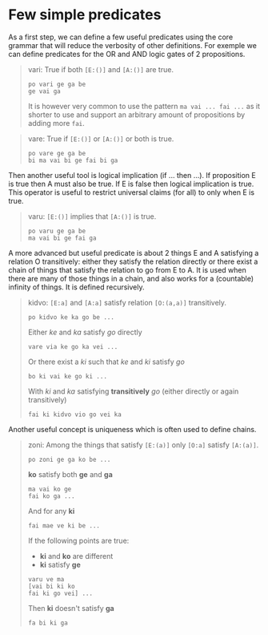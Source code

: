 # Few simple predicates


As a first step, we can define a few useful predicates using the core grammar
that will reduce the verbosity of other definitions. For exemple we can define
predicates for the OR and AND logic gates of 2 propositions.

> vari: True if both `[E:()]` and `[A:()]` are true.
> 
> ```
> po vari ge ga be
> ge vai ga
> ```
>
> It is however very common to use the pattern `ma vai ... fai ...` as it
> shorter to use and support an arbitrary amount of propositions by
> adding more `fai`.

> vare: True if `[E:()]` or `[A:()]` or both is true.
> 
> ```
> po vare ge ga be
> bi ma vai bi ge fai bi ga
> ```

Then another useful tool is logical implication (if ... then ...). If
proposition E is true then A must also be true. If E is false then logical
implication is true. This operator is useful to restrict universal claims (for
all) to only when E is true.

> varu: `[E:()]` implies that `[A:()]` is true.
> 
> ```
> po varu ge ga be
> ma vai bi ge fai ga
> ```

A more advanced but useful predicate is about 2 things E and A satisfying a
relation O transitively: either they satisfy the relation directly or there
exist a chain of things that satisfy the relation to go from E to A. It is used
when there are many of those things in a chain, and also works for a (countable)
infinity of things. It is defined recursively.

> kidvo: `[E:a]` and `[A:a]` satisfy relation `[O:(a,a)]` transitively.
> 
> ```
> po kidvo ke ka go be ...
> ```
> 
> Either _ke_ and _ka_ satisfy _go_ directly
> 
> ```
> vare via ke go ka vei ...
> ```
> 
> Or there exist a _ki_ such that _ke_ and _ki_ satisfy _go_
> 
> ```
> bo ki vai ke go ki ...
> ```
> 
> With _ki_ and _ka_ satisfying __transitively__ _go_ (either directly or again
> transitively)
> 
> ```
> fai ki kidvo vio go vei ka
> ```

Another useful concept is uniqueness which is often used to define chains.

> zoni: Among the things that satisfy `[E:(a)]` only `[O:a]` satisfy `[A:(a)]`.
>
> ```
> po zoni ge ga ko be ...
> ```
>
> __ko__ satisfy both __ge__ and __ga__
>
> ```
> ma vai ko ge
> fai ko ga ...
> ```
> 
> And for any __ki__
>
> ```
> fai mae ve ki be ...
> ```
>
> If the following points are true:
> - __ki__ and __ko__ are different
> - __ki__ satisfy __ge__
>
> ```
> varu ve ma
> [vai bi ki ko
> fai ki go vei] ...
> ```
>
> Then __ki__ doesn't satisfy __ga__
>
> ```
> fa bi ki ga
> ```